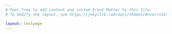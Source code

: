 ```yaml
---
# Feel free to add content and custom Front Matter to this file.
# To modify the layout, see https://jekyllrb.com/docs/themes/#overriding-theme-defaults

layout: testpage
---
```

